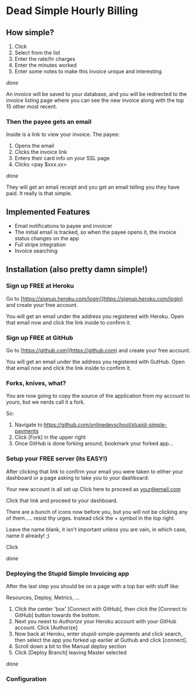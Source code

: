 # Dead Simple Hourly Billing

## How simple?

1. Click <create invoice>
2. Select <payee> from the list
3. Enter the rate/hr charges
4. Enter the minutes worked
5. Enter some notes to make this invoice unique and interesting

*done*

An invoice will be saved to your database, and you will be redirected to the invoice listing page where you can see the new invoice along with the top 15 other most recent.

### Then the payee gets an email

Inside is a link to view your invoice. The payee:

1. Opens the email
2. Clicks the invoice link
3. Enters their card info on your SSL page
4. Clicks <pay $xxx.xx>

*done*

They will get an email receipt and you get an email telling you they have paid. It really is that simple.

## Implemented Features

* Email notifications to payee and invoicer
* The initial email is tracked, so when the payee opens it, the invoice status changes on the app
* Full stripe integration
* Invoice searching

## Installation (also pretty damn simple!)

### Sign up FREE at Heroku

Go to [https://signup.heroku.com/login](https://signup.heroku.com/login) and create your free account.

You will get an email under the address you registered with Heroku. Open that email now and click the link inside to confirm it.

### Sign up FREE at GitHub

Go to [https://github.com](https://github.com) and create your free account.

You will get an email under the address you registered with GutHub. Open that email now and click the link inside to confirm it.

### Forks, knives, what?

You are now going to copy the source of the application from _my_ account to _yours_, but we nerds call it a fork.

So:

1. Navigate to https://github.com/onlinedevschool/stupid-simple-payments
2. Click [Fork] in the upper right
3. Once GitHub is done forking around, bookmark your forked app...

### Setup your FREE server (its EASY!)

After clicking that link to confirm your email you were taken to either your dashboard or a page asking to take you to your dashboard:

Your new account is all set up
Click here to proceed as your@email.com

Click that link and proceed to your dashboard.

There are a bunch of icons now before you, but you will not be clicking any of them..... resist thy urges. Instead click the + symbol in the top right.

Leave the name blank, it isn't important unless you are vain, in which case, name it already! ;)

Click <create app>

*done*

### Deploying the Stupid Simple Invoicing app

After the last step you should be on a page with a top bar with stuff like:

Resources, Deploy, Metrics, ...

1. Click the center 'box' [Connect with GitHub], then click the [Connect to GitHub] button towards the bottom.
2. Next you neext to _Authorize_ your Heroku account with your GitHub account. Click [Authorize]
3. Now back at Heroku, enter stupid-simple-payments and click search, then select the app you forked up earlier at Guthub and click [connect].
4. Scroll down a bit to the Manual deploy section
5. Click [Deploy Branch] leaving Master selected


*done*

### Configuration

